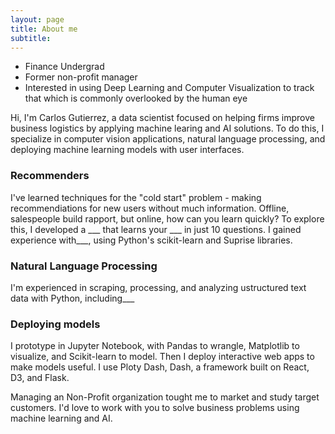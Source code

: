 ```yaml
---
layout: page
title: About me
subtitle: 
---
```

- Finance Undergrad
- Former non-profit manager
- Interested in using Deep Learning and Computer Visualization to track that which is commonly overlooked by the human eye

Hi, I'm Carlos Gutierrez, a data scientist focused on helping firms improve business logistics by applying machine learing and AI solutions. To do this, I specialize in computer vision applications, natural language processing, and deploying machine learning models with user interfaces.

### Recommenders
I've learned techniques for the "cold start" problem - making recommendiations for new users without much information. Offline, salespeople build rapport, but online, how can you learn quickly? To explore this, I developed a ___ that learns your ___ in just 10 questions. I gained experience with___, using Python's scikit-learn and Suprise libraries.

### Natural Language Processing
I'm experienced in scraping, processing, and analyzing ustructured text data with Python, including___

### Deploying models
I prototype in Jupyter Notebook, with Pandas to wrangle, Matplotlib to visualize, and Scikit-learn to model. Then I deploy interactive web apps to make models useful. I use Ploty Dash, Dash, a framework built on React, D3, and Flask.

Managing an Non-Profit organization tought me to market and study target customers. I'd love to work with you to solve business problems using machine learning and AI.
